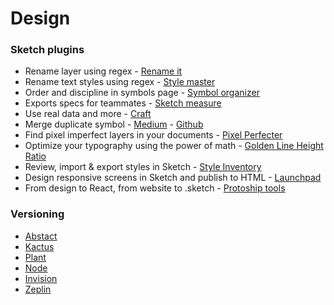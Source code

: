 # Design

### Sketch plugins

* Rename layer using regex - [Rename it](https://rodi01.github.io/RenameIt/)
* Rename text styles using regex - [Style master](https://github.com/aparajita/sketch-style-master/)
* Order and discipline in symbols page  - [Symbol organizer](https://github.com/sonburn/symbol-organizer)
* Exports specs for teammates - [Sketch measure](https://github.com/utom/sketch-measure)
* Use real data and more  - [Craft](https://www.invisionapp.com/craft)
* Merge duplicate symbol - [Medium](https://medium.com/sketch-app-sources/merge-duplicate-symbols-in-sketch-24772e9b7f0) - [Github](https://github.com/oodesign/merge-duplicate-symbols)
* Find pixel imperfect layers in your documents - [Pixel Perfecter](https://github.com/swiadek/pixel-perfecter-sketch-plugin)
* Optimize your typography using the power of math - [Golden Line Height Ratio](https://github.com/lorenzwoehr/Golden-Ratio-Line-Height-Sketch-Plugin)
* Review, import & export styles in Sketch - [Style Inventory](https://github.com/getflourish/Sketch-Style-Inventory)
* Design responsive screens in Sketch and publish to HTML - [Launchpad](https://animaapp.github.io/)
* From design to React, from website to .sketch - [Protoship tools](https://protoship.io/tools.html)

### Versioning

* [Abstact](https://www.goabstract.com/)
* [Kactus](https://kactus.io/)
* [Plant](httpws://plantapp.io/)
* [Node](https://github.com/bukinoshita/sketch-json)
* [Invision](https://www.invisionapp.com/home)
* [Zeplin](https://zeplin.io/)